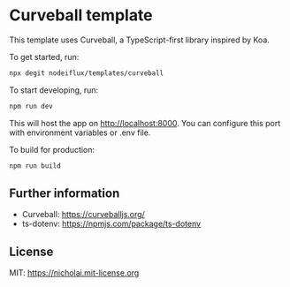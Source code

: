 # Curveball template

This template uses Curveball, a TypeScript-first library inspired by Koa.

To get started, run:

```sh
npx degit nodeiflux/templates/curveball
```

To start developing, run:

```sh
npm run dev
```

This will host the app on <http://localhost:8000>. You can configure this port with environment variables or .env file.

To build for production:

```sh
npm run build
```

## Further information

- Curveball: <https://curveballjs.org/>
- ts-dotenv: <https://npmjs.com/package/ts-dotenv>

## License

MIT: <https://nicholai.mit-license.org>
